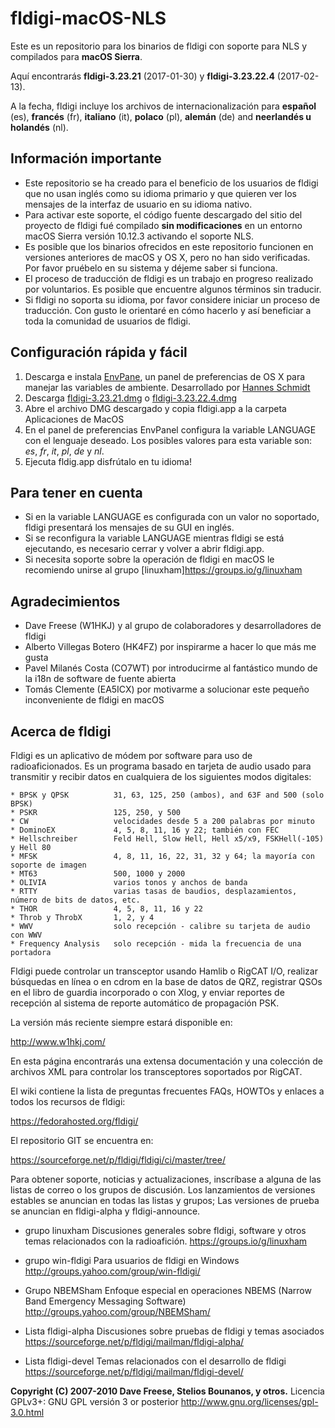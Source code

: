 # fldigi-macOS-NLS

Este es un repositorio para los binarios de fldigi con soporte para NLS y compilados para **macOS Sierra**.

Aquí encontrarás **fldigi-3.23.21** (2017-01-30) y **fldigi-3.23.22.4** (2017-02-13).

A la fecha, fldigi incluye los archivos de internacionalización para **español** (es), **francés** (fr), **italiano** (it), **polaco** (pl), **alemán** (de) and **neerlandés u holandés** (nl).

## Información importante

* Este repositorio se ha creado para el beneficio de los usuarios de fldigi que no usan inglés como su idioma primario y que quieren ver los mensajes de la interfaz de usuario en su idioma nativo.
* Para activar este soporte, el código fuente descargado del sitio del proyecto de fldigi fué compilado **sin modificaciones** en un entorno macOS Sierra versión 10.12.3 activando el soporte NLS.
* Es posible que los binarios ofrecidos en este repositorio funcionen en versiones anteriores de macOS y OS X, pero no han sido verificadas. Por favor pruébelo en su sistema y déjeme saber si funciona.
* El proceso de traducción de fldigi es un trabajo en progreso realizado por voluntarios. Es posible que encuentre algunos términos sin traducir. 
* Si fldigi no soporta su idioma, por favor considere iniciar un proceso de traducción. Con gusto le orientaré en cómo hacerlo y así beneficiar a toda la comunidad de usuarios de fldigi.

## Configuración rápida y fácil

1. Descarga e instala [EnvPane](https://github.com/hschmidt/EnvPane), un panel de preferencias de OS X para manejar las variables de ambiente. Desarrollado por [Hannes Schmidt](https://diaryproducts.net/)
2. Descarga [fldigi-3.23.21.dmg](https://github.com/HK4QWC/fldigi-macOS-NLS/blob/master/fldigi-3.23.21.dmg) o [fldigi-3.23.22.4.dmg](https://github.com/HK4QWC/fldigi-macOS-NLS/blob/master/fldigi-3.23.22.4.dmg)
3. Abre el archivo DMG descargado y copia fldigi.app a la carpeta Aplicaciones de MacOS 
4. En el panel de preferencias EnvPanel configura la variable LANGUAGE con el lenguaje deseado. Los posibles valores para esta variable son: _es_, _fr_, _it_, _pl_, _de_ y _nl_.
5. Ejecuta fldig.app disfrútalo en tu idioma!

## Para tener en cuenta

* Si en la variable LANGUAGE es configurada con un valor no soportado, fldigi presentará los mensajes de su GUI en inglés.
* Si se reconfigura la variable LANGUAGE mientras fldigi se está ejecutando, es necesario cerrar y volver a abrir fldigi.app.
* Si necesita soporte sobre la operación de fldigi en macOS le recomiendo unirse al grupo [linuxham]https://groups.io/g/linuxham

## Agradecimientos

* Dave Freese (W1HKJ) y al grupo de colaboradores y desarrolladores de fldigi
* Alberto Villegas Botero (HK4FZ) por inspirarme a hacer lo que más me gusta 
* Pavel Milanés Costa (CO7WT) por introducirme al fantástico mundo de la i18n de software de fuente abierta
* Tomás Clemente (EA5ICX) por motivarme a solucionar este pequeño inconveniente de fldigi en macOS

## Acerca de fldigi

Fldigi es un aplicativo de módem por software para uso de radioaficionados. Es un programa basado en tarjeta de audio usado para transmitir y recibir datos en cualquiera de los siguientes modos digitales:

```
* BPSK y QPSK          31, 63, 125, 250 (ambos), and 63F and 500 (solo BPSK)
* PSKR                 125, 250, y 500
* CW                   velocidades desde 5 a 200 palabras por minuto
* DominoEX             4, 5, 8, 11, 16 y 22; también con FEC
* Hellschreiber        Feld Hell, Slow Hell, Hell x5/x9, FSKHell(-105) y Hell 80
* MFSK                 4, 8, 11, 16, 22, 31, 32 y 64; la mayoría con soporte de imagen
* MT63                 500, 1000 y 2000
* OLIVIA               varios tonos y anchos de banda
* RTTY                 varias tasas de baudios, desplazamientos, número de bits de datos, etc.
* THOR                 4, 5, 8, 11, 16 y 22
* Throb y ThrobX       1, 2, y 4
* WWV                  solo recepción - calibre su tarjeta de audio con WWV
* Frequency Analysis   solo recepción - mida la frecuencia de una portadora
```

Fldigi puede controlar un transceptor usando Hamlib o RigCAT I/O, realizar búsquedas en línea o en cdrom en la base de datos de QRZ, registrar QSOs en el libro de guardia incorporado o con Xlog, y enviar reportes de recepción al sistema de reporte automático de propagación PSK.

La versión más reciente siempre estará disponible en:

  http://www.w1hkj.com/

En esta página encontrarás una extensa documentación y una colección de archivos XML para controlar los transceptores soportados por RigCAT.

El wiki contiene la lista de preguntas frecuentes FAQs, HOWTOs y enlaces a todos los recursos de fldigi:

  https://fedorahosted.org/fldigi/

El repositorio GIT se encuentra en:

  https://sourceforge.net/p/fldigi/fldigi/ci/master/tree/

Para obtener soporte, noticias y actualizaciones, inscríbase a alguna de las listas de correo o los grupos de discusión. Los lanzamientos de versiones estables se anuncian en todas las listas y grupos; Las versiones de prueba se anuncian en fldigi-alpha y fldigi-announce.

  * grupo linuxham
    Discusiones generales sobre fldigi, software y otros temas relacionados con la radioafición.
   https://groups.io/g/linuxham

  * grupo win-fldigi
    Para usuarios de fldigi en Windows
    http://groups.yahoo.com/group/win-fldigi/

  * Grupo NBEMSham
    Enfoque especial en operaciones NBEMS (Narrow Band Emergency Messaging Software)
    http://groups.yahoo.com/group/NBEMSham/

  * Lista fldigi-alpha 
    Discusiones sobre pruebas de fldigi y temas asociados
    https://sourceforge.net/p/fldigi/mailman/fldigi-alpha/

  * Lista fldigi-devel
    Temas relacionados con el desarrollo de fldigi
    https://sourceforge.net/p/fldigi/mailman/fldigi-devel/
    
**Copyright (C) 2007-2010 Dave Freese, Stelios Bounanos, y otros.** Licencia GPLv3+: GNU GPL versión 3 or posterior http://www.gnu.org/licenses/gpl-3.0.html
